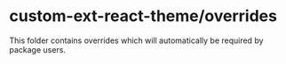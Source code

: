 # custom-ext-react-theme/overrides

This folder contains overrides which will automatically be required by package users.
